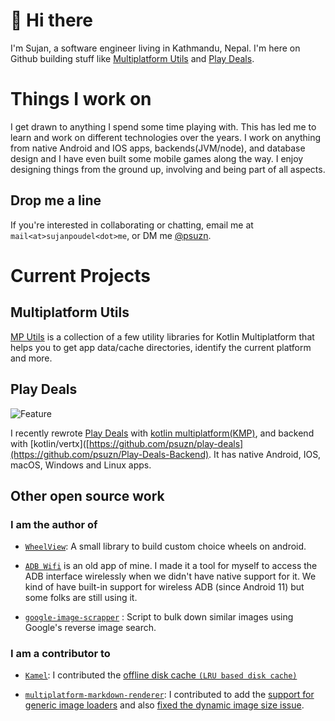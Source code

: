 # 👋 Hi there

I'm Sujan, a software engineer living in Kathmandu, Nepal. I'm here on Github building stuff like [Multiplatform Utils](https://github.com/psuzn/mp-utils) and [Play Deals](https://github.com/psuzn/play-deals). 


# Things I work on
I get drawn to anything I spend some time playing with. This has led me to learn and work on different technologies over the years. I work on anything from native Android and IOS apps, backends(JVM/node), and database design and I have even built some mobile games along the way. I enjoy designing things from the ground up, involving and being part of all aspects. 

## Drop me a line

If you're interested in collaborating or chatting, email me at `mail<at>sujanpoudel<dot>me`, or DM me [@psuzn](twitter.com/psuzn).

# Current Projects

## Multiplatform Utils 

[MP Utils](https://github.com/psuzn/mp-utils) is a collection of a few utility libraries for Kotlin Multiplatform that helps you to get app data/cache directories, identify the current platform and more. 

## Play Deals

![Feature](https://github.com/psuzn/Play-Deals/blob/develop/metadata/en-US/images/featureGraphic.png?raw=true)

I recently rewrote [Play Deals](https://github.com/psuzn/play-deals) with [kotlin multiplatform(KMP)](https://kotlinlang.org/docs/multiplatform.html), and backend with [kotlin/vertx]([https://github.com/psuzn/play-deals](https://github.com/psuzn/Play-Deals-Backend). It has native Android, IOS, macOS, Windows and Linux apps. 


## Other open source work

### I am the author of

-  [`WheelView`](https://github.com/psuzn/WheelView): A small library to build custom choice wheels on android.

- [`ADB Wifi`](https://github.com/psuzn/ADB-WiFi) is an old app of mine. I made it a tool for myself to access the ADB interface wirelessly when we didn't have native support for it. We kind of have built-in support for wireless ADB (since Android 11) but some folks are still using it. 

- [`google-image-scrapper`](https://github.com/psuzn/google-image-scrapper) : Script to bulk down similar images using Google's reverse image search. 

### I am a contributor to

-   [`Kamel`](https://github.com/psuzn/Kamel): I contributed the [offline disk cache `(LRU based disk cache)`](https://github.com/Kamel-Media/Kamel/pull/61)

-   [`multiplatform-markdown-renderer`](https://github.com/mikepenz/multiplatform-markdown-renderer): I contributed to add the [support for generic image loaders]((https://github.com/mikepenz/multiplatform-markdown-renderer/pull/72)) and also [fixed the dynamic image size issue](https://github.com/mikepenz/multiplatform-markdown-renderer/pull/72).
